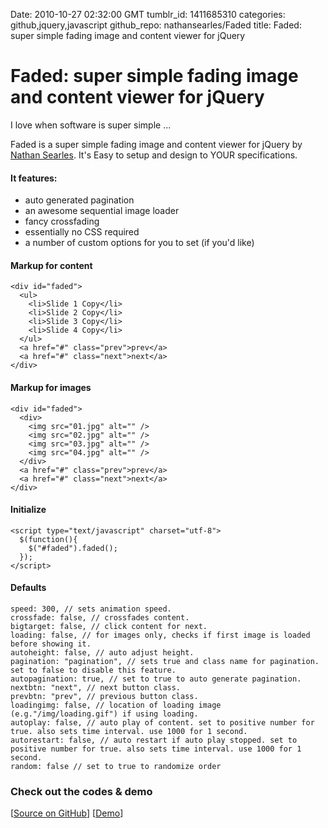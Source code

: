 Date: 2010-10-27 02:32:00 GMT
tumblr_id: 1411685310
categories: github,jquery,javascript
github_repo: nathansearles/Faded
title: Faded: super simple fading image and content viewer for jQuery

# Faded: super simple fading image and content viewer for jQuery

I love when software is super simple ...

Faded is a super simple fading image and content viewer for jQuery by [Nathan Searles](http://github.com/nathansearles). It's Easy to setup and design to YOUR specifications.

#### It features:

* auto generated pagination
* an awesome sequential image loader
* fancy crossfading
* essentially no CSS required
* a number of custom options for you to set (if you'd like)

#### Markup for content

    <div id="faded">
      <ul>
        <li>Slide 1 Copy</li>
        <li>Slide 2 Copy</li>
        <li>Slide 3 Copy</li>
        <li>Slide 4 Copy</li>
      </ul>
      <a href="#" class="prev">prev</a>
      <a href="#" class="next">next</a>
    </div>

#### Markup for images

    <div id="faded">
      <div>
        <img src="01.jpg" alt="" />
        <img src="02.jpg" alt="" />
        <img src="03.jpg" alt="" />
        <img src="04.jpg" alt="" />
      </div>
      <a href="#" class="prev">prev</a>
      <a href="#" class="next">next</a>
    </div>

#### Initialize

    <script type="text/javascript" charset="utf-8">
      $(function(){
        $("#faded").faded();
      });
    </script>


#### Defaults

    speed: 300, // sets animation speed.
    crossfade: false, // crossfades content.
    bigtarget: false, // click content for next.
    loading: false, // for images only, checks if first image is loaded before showing it.
    autoheight: false, // auto adjust height.
    pagination: "pagination", // sets true and class name for pagination. set to false to disable this feature.
    autopagination: true, // set to true to auto generate pagination.
    nextbtn: "next", // next button class.
    prevbtn: "prev", // previous button class.
    loadingimg: false, // location of loading image (e.g."/img/loading.gif") if using loading.
    autoplay: false, // auto play of content. set to positive number for true. also sets time interval. use 1000 for 1 second.
    autorestart: false, // auto restart if auto play stopped. set to positive number for true. also sets time interval. use 1000 for 1 second.
    random: false // set to true to randomize order

### Check out the codes & demo

[[Source on GitHub](http://github.com/nathansearles/Faded)] [[Demo](http://nathansearles.com/faded/example.html)]
